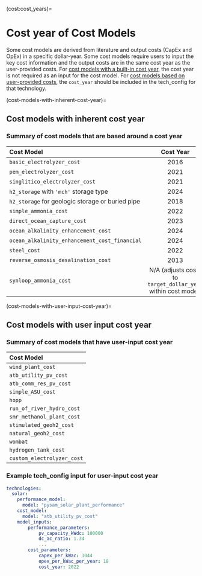 (cost:cost_years)=
# Cost year of Cost Models
Some cost models are derived from literature and output costs (CapEx and OpEx) in a specific dollar-year.
Some cost models require users to input the key cost information and the output costs are in the same cost year as the user-provided costs.
For [cost models with a built-in cost year](#cost-models-with-inherent-cost-year), the cost year is not required as an input for the cost model.
For [cost models based on user-provided costs](#cost-models-with-user-input-cost-year), the `cost_year` should be included in the tech_config for that technology.

(cost-models-with-inherent-cost-year)=
## Cost models with inherent cost year

### Summary of cost models that are based around a cost year
| Cost Model              | Cost Year  |
| :---------------------- | :---------------: |
| `basic_electrolyzer_cost`|  2016    |
| `pem_electrolyzer_cost`|  2021    |
| `singlitico_electrolyzer_cost`|  2021    |
| `h2_storage`  with `'mch'` storage type  |  2024    |
| `h2_storage` for geologic storage or buried pipe | 2018 |
| `simple_ammonia_cost`   |  2022    |
| `direct_ocean_capture_cost` | 2023 |
| `ocean_alkalinity_enhancement_cost` | 2024 |
| `ocean_alkalinity_enhancement_cost_financial` | 2024 |
| `steel_cost`            |  2022    |
| `reverse_osmosis_desalination_cost` | 2013 |
| `synloop_ammonia_cost`  |  N/A (adjusts costs to `target_dollar_year` within cost model)  |

(cost-models-with-user-input-cost-year)=
## Cost models with user input cost year

### Summary of cost models that have user-input cost year
| Cost Model              |
| :---------------------- |
| `wind_plant_cost` |
| `atb_utility_pv_cost` |
| `atb_comm_res_pv_cost` |
| `simple_ASU_cost` |
| `hopp`            |
| `run_of_river_hydro_cost` |
| `smr_methanol_plant_cost` |
| `stimulated_geoh2_cost` |
| `natural_geoh2_cost`    |
| `wombat`                |
| `hydrogen_tank_cost`    |
| `custom_electrolyzer_cost` |

### Example tech_config input for user-input cost year
```yaml
technologies:
  solar:
    performance_model:
      model: "pysam_solar_plant_performance"
    cost_model:
      model: "atb_utility_pv_cost"
    model_inputs:
        performance_parameters:
            pv_capacity_kWdc: 100000
            dc_ac_ratio: 1.34
            ...
        cost_parameters:
            capex_per_kWac: 1044
            opex_per_kWac_per_year: 18
            cost_year: 2022
```
